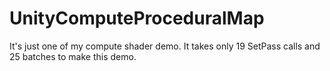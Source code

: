 # UnityComputeProceduralMap
It's just one of my compute shader demo. It takes only 19 SetPass calls and 25 batches to make this demo.
